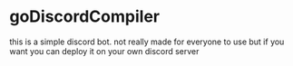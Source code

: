 # goDiscordCompiler
this is a simple discord bot.
not really made for everyone to use
but if you want you can deploy it on your own discord server
 
